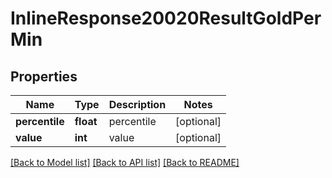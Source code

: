 # InlineResponse20020ResultGoldPerMin

## Properties
Name | Type | Description | Notes
------------ | ------------- | ------------- | -------------
**percentile** | **float** | percentile | [optional] 
**value** | **int** | value | [optional] 

[[Back to Model list]](../README.md#documentation-for-models) [[Back to API list]](../README.md#documentation-for-api-endpoints) [[Back to README]](../README.md)


